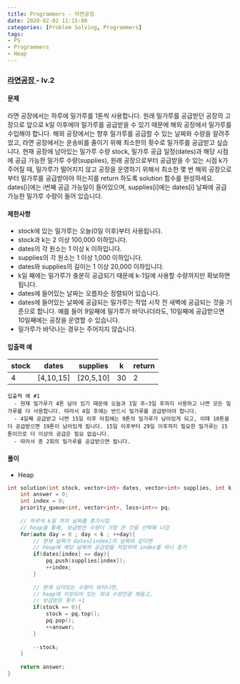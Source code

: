```yaml
---
title: Programmers - 라면공장
date: 2020-02-02 11:15:00
categories: [Problem Solving, Programmers]
tags:
- PS
- Programmers
- Heap
---
```


### [ 라면공장 ](https://programmers.co.kr/learn/courses/30/lessons/42629#) - lv.2

#### 문제

라면 공장에서는 하루에 밀가루를 1톤씩 사용합니다. 원래 밀가루를 공급받던 공장의 고장으로 앞으로 k일 이후에야 밀가루를 공급받을 수 있기 때문에 해외 공장에서 밀가루를 수입해야 합니다.
해외 공장에서는 향후 밀가루를 공급할 수 있는 날짜와 수량을 알려주었고, 라면 공장에서는 운송비를 줄이기 위해 최소한의 횟수로 밀가루를 공급받고 싶습니다.
현재 공장에 남아있는 밀가루 수량 stock, 밀가루 공급 일정(dates)과 해당 시점에 공급 가능한 밀가루 수량(supplies), 원래 공장으로부터 공급받을 수 있는 시점 k가 주어질 때, 밀가루가 떨어지지 않고 공장을 운영하기 위해서 최소한 몇 번 해외 공장으로부터 밀가루를 공급받아야 하는지를 return 하도록 solution 함수를 완성하세요.
dates[i]에는 i번째 공급 가능일이 들어있으며, supplies[i]에는 dates[i] 날짜에 공급 가능한 밀가루 수량이 들어 있습니다.

#### 제한사항
  - stock에 있는 밀가루는 오늘(0일 이후)부터 사용됩니다.
  - stock과 k는 2 이상 100,000 이하입니다.
  - dates의 각 원소는 1 이상 k 이하입니다.
  - supplies의 각 원소는 1 이상 1,000 이하입니다.
  - dates와 supplies의 길이는 1 이상 20,000 이하입니다.
  - k일 째에는 밀가루가 충분히 공급되기 때문에 k-1일에 사용할 수량까지만 확보하면 됩니다.
  - dates에 들어있는 날짜는 오름차순 정렬되어 있습니다.
  - dates에 들어있는 날짜에 공급되는 밀가루는 작업 시작 전 새벽에 공급되는 것을 기준으로 합니다. 예를 들어 9일째에 밀가루가 바닥나더라도, 10일째에 공급받으면 10일째에는 공장을 운영할 수 있습니다.
  - 밀가루가 바닥나는 경우는 주어지지 않습니다.

#### 입출력 예

| stock | dates |	supplies | k | return |
| -- | -- | -- | -- | -- |
| 4	| [4,10,15] | [20,5,10] | 30 | 2 |

```
입출력 예 #1
  - 현재 밀가루가 4톤 남아 있기 때문에 오늘과 1일 후~3일 후까지 사용하고 나면 모든 밀가루를 다 사용합니다. 따라서 4일 후에는 반드시 밀가루를 공급받아야 합니다.
  - 4일째 공급받고 나면 15일 이후 아침에는 9톤의 밀가루가 남아있게 되고, 이때 10톤을 더 공급받으면 19톤이 남아있게 됩니다. 15일 이후부터 29일 이후까지 필요한 밀가루는 15톤이므로 더 이상의 공급은 필요 없습니다.
  - 따라서 총 2회의 밀가루를 공급받으면 됩니다.
```

#### 풀이
  - Heap

```cpp
int solution(int stock, vector<int> dates, vector<int> supplies, int k) {
    int answer = 0;
    int index = 0; 
    priority_queue<int, vector<int>, less<int>> pq;
    
    // 하루씩 k일 까지 날짜를 증가시킴
    // heap을 통해, 보급받은 수량이 가장 큰 것을 선택해 나감 
    for(auto day = 0 ; day < k ; ++day){
        // 현재 날짜가 dates[index]의 날짜와 같다면
        // heap에 해당 날짜의 공급량을 저장하며 index를 하나 증가
        if(dates[index] == day){
            pq.push(supplies[index]);
            ++index;
        }
        
        // 현재 남아있는 수량이 바닥나면,
        // heap에 저장되어 있는 최대 수량만큼 채움고,
        // 보급받은 횟수 +1
        if(stock == 0){
            stock = pq.top();
            pq.pop();
            ++answer;
        }
        
        --stock;
    }
    
    return answer;
}
```